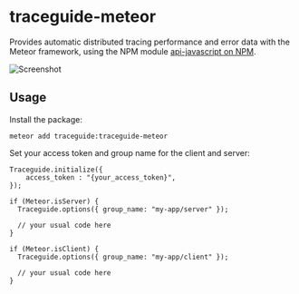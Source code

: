 # traceguide-meteor

Provides automatic distributed tracing performance and error data with the Meteor framework, using the NPM module [api-javascript on NPM](https://www.npmjs.com/package/api-javascript).

![Screenshot](http://resonancelabs.github.io/traceguide/static/images/meteor-example-trace-20151205.png)

## Usage

Install the package:

```
meteor add traceguide:traceguide-meteor
```

Set your access token and group name for the client and server:

```
Traceguide.initialize({
    access_token : "{your_access_token}",
});

if (Meteor.isServer) {
  Traceguide.options({ group_name: "my-app/server" });

  // your usual code here
}

if (Meteor.isClient) {
  Traceguide.options({ group_name: "my-app/client" });

  // your usual code here
}
```
